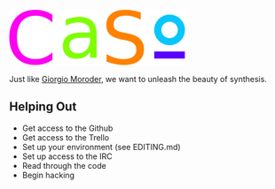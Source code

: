 ![Casio](logo.png)

Just like [Giorgio Moroder](http://www.youtube.com/watch?v=gmpsBeaVrkE), we
want to unleash the beauty of synthesis.

Helping Out
-----------

 + Get access to the Github
 + Get access to the Trello
 + Set up your environment (see EDITING.md)
 + Set up access to the IRC
 + Read through the code
 + Begin hacking

